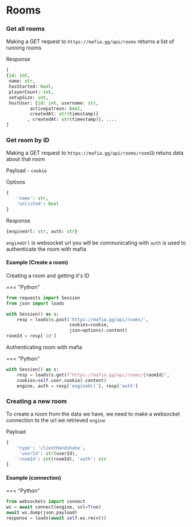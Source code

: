 # Rooms

### Get all rooms

Making a GET request to `https://mafia.gg/api/rooms` 
returns a list of running rooms

Response
```python
[
{id: int,
 name: str,
 hasStarted: bool,
 playerCount: int,
 setupSize: int,
 hostUser: {id: int, username: str,
         activepatreon: bool,
         createdAt: str(timestamp)}
        , createdAt: str(timestamp)}, ....
]
```

### Get room by ID
Making a GET request to `https://mafia.gg/api/rooms/roomID`
retuns data about that room

Payload - `cookie`

Options
```python
{
    'name': str,
    'unlisted': bool
}
```
Response
```python
{engineUrl: str, auth: str}
``` 
`engineUrl` is websocket url you will be communicating with
`auth` is used to authenticate the room with mafia

#### Example (Create a room)
Creating a room and getting it's ID

=== "Python"
```python
from requests import Session
from json import loads

with Session() as s:
    resp = loads(s.post('https://mafia.gg/api/rooms/',
                        cookies=cookie,
                        json=options).content)
roomId = resp['id']
```

Authenticating room with mafia

=== "Python"
```python
with Session() as s:
    resp = loads(s.get(f"https://mafia.gg/api/rooms/{roomId}",
    cookies=self.user.cookie).content)
    engine, auth = resp['engineUrl'], resp['auth']
```

### Creating a new room
To create a room from the data we have, we need to make a websocket 
connection to the url we retrieved `engine`

Payload
```python
{
    'type': 'clientHandshake',
     'userId': str(userId),
    'roomId': int(roomId), 'auth': str
}
```

#### Example (connection)
=== "Python"
```python
from websockets import connect
ws = await connect(engine, ssl=True)
await ws.dump(json_payload)
response = loads(await self.ws.recv())
```
